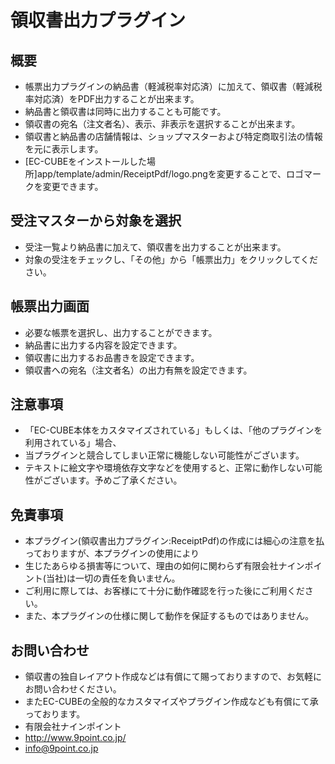 # 領収書出力プラグイン


## 概要
- 帳票出力プラグインの納品書（軽減税率対応済）に加えて、領収書（軽減税率対応済）をPDF出力することが出来ます。
- 納品書と領収書は同時に出力することも可能です。
- 領収書の宛名（注文者名）、表示、非表示を選択することが出来ます。
- 領収書と納品書の店舗情報は、ショップマスターおよび特定商取引法の情報を元に表示します。
- [EC-CUBEをインストールした場所]app/template/admin/ReceiptPdf/logo.pngを変更することで、ロゴマークを変更できます。


## 受注マスターから対象を選択
- 受注一覧より納品書に加えて、領収書を出力することが出来ます。
- 対象の受注をチェックし、「その他」から「帳票出力」をクリックしてください。


## 帳票出力画面
- 必要な帳票を選択し、出力することができます。
- 納品書に出力する内容を設定できます。
- 領収書に出力するお品書きを設定できます。
- 領収書への宛名（注文者名）の出力有無を設定できます。


## 注意事項
- 「EC-CUBE本体をカスタマイズされている」もしくは、「他のプラグインを利用されている」場合、
- 当プラグインと競合してしまい正常に機能しない可能性がございます。
- テキストに絵文字や環境依存文字などを使用すると、正常に動作しない可能性がございます。予めご了承ください。


## 免責事項
- 本プラグイン(領収書出力プラグイン:ReceiptPdf)の作成には細心の注意を払っておりますが、本プラグインの使用により
- 生じたあらゆる損害等について、理由の如何に関わらず有限会社ナインポイント(当社)は一切の責任を負いません。
- ご利用に際しては、お客様にて十分に動作確認を行った後にご利用ください。
- また、本プラグインの仕様に関して動作を保証するものではありません。


## お問い合わせ
- 領収書の独自レイアウト作成などは有償にて賜っておりますので、お気軽にお問い合わせください。
- またEC-CUBEの全般的なカスタマイズやプラグイン作成なども有償にて承っております。
- 有限会社ナインポイント
- http://www.9point.co.jp/
- info@9point.co.jp
